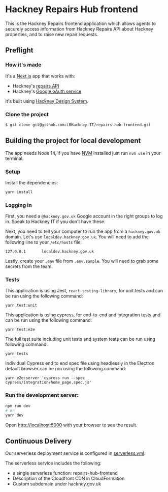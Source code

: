 # Hackney Repairs Hub frontend

This is the Hackney Repairs frontend application which allows agents to securely access information from Hackney Repairs API about Hackney properties, and to raise new repair requests.

## Preflight

### How it's made

It's a [Next.js](https://nextjs.org) app that works with:

- Hackney's [repairs API](https://github.com/LBHackney-IT/repairs-api)
- Hackney's [Google oAuth service](https://github.com/LBHackney-IT/LBH-Google-auth)

It's built using [Hackney Design System](https://github.com/LBHackney-IT/lbh-frontend).

### Clone the project

```sh
$ git clone git@github.com:LBHackney-IT/repairs-hub-frontend.git
```

## Building the project for local development

The app needs Node 14, if you have [NVM](https://github.com/nvm-sh/nvm) installed just run `nvm use` in your terminal.

### Setup

Install the dependencies:

```bash
yarn install
```

### Logging in

First, you need a `@hackney.gov.uk` Google account in the right groups to log in. Speak to Hackney IT if you don't have these.

Next, you need to tell your computer to run the app from a `hackney.gov.uk` domain. Let's use `localdev.hackney.gov.uk`. You will need to add the following line to your `/etc/hosts` file:

```
127.0.0.1       localdev.hackney.gov.uk
```

Lastly, create your `.env` file from `.env.sample`. You will need to grab some secrets from the team.

### Tests

This application is using Jest, `react-testing-library`, for unit tests and can be run using the following command:

```
yarn test:unit
```

This application is using cypress, for end-to-end and integration tests and can be run using the following command:

```
yarn test:e2e
```

The full test suite including unit tests and system tests can be run using following command:

```
yarn tests
```

Individual Cypress end to end spec file using headlessly in the Electron default browser can be run using the following command:

```
yarn e2e:server 'cypress run --spec cypress/integration/home_page.spec.js'
```

### Run the development server:

```bash
npm run dev
# or
yarn dev
```

Open [http://localhost:5000](http://localhost:5000) with your browser to see the result.

## Continuous Delivery

Our serverless deployment service is configured in [serverless.yml](serverless.yml).

The serverless service includes the following:

- a single serverless function: repairs-hub-frontend
- Description of the Cloudfront CDN in CloudFormation
- Custom subdomain under hackney.gov.uk
